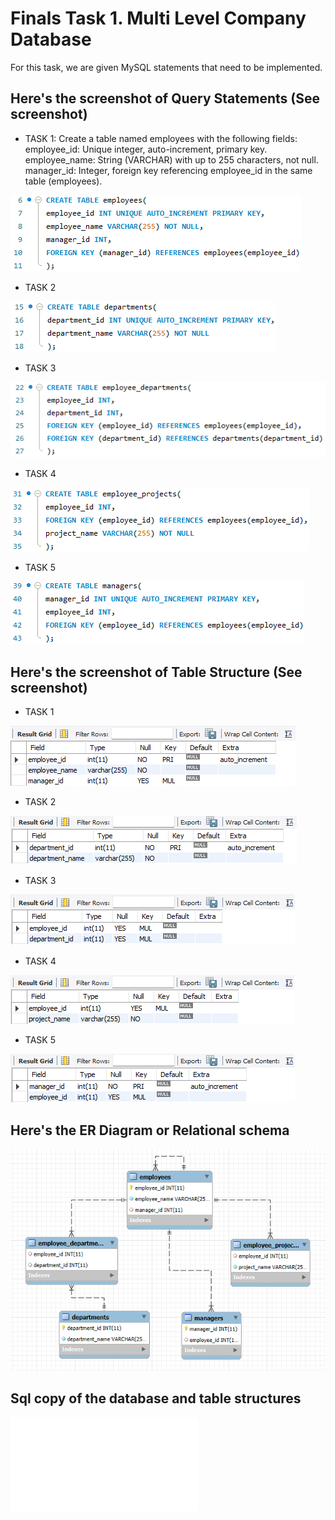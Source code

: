 # Finals Task 1. Multi Level Company Database 
For this task, we are given MySQL statements that need to be implemented.
## Here's the screenshot of Query Statements (See screenshot)
- TASK 1: Create a table named employees with the following fields:
employee_id: Unique integer, auto-increment, primary key.
employee_name: String (VARCHAR) with up to 255 characters, not null.
manager_id: Integer, foreign key referencing employee_id in the same table (employees).

![Sample Output](images/QS_TASK1.png)
- TASK 2

![Sample Output](images/QS_TASK2.png)
- TASK 3

![Sample Output](images/QS_TASK3.png)
- TASK 4

![Sample Output](images/QS_TASK4.png)
- TASK 5

![Sample Output](images/QS_TASK5.png)
## Here's the screenshot of Table Structure (See screenshot)
- TASK 1

![Sample Output](images/TS_TASK1.png)
- TASK 2

![Sample Output](images/TS_TASK2.png)
- TASK 3

![Sample Output](images/TS_TASK3.png)
- TASK 4

![Sample Output](images/TS_TASK4.png)
- TASK 5

![Sample Output](images/TS_TASK5.png)
## Here's the ER Diagram or Relational schema 
![Sample Output](images/ERD.png)
## Sql copy of the database and table structures
![Sql copy of the database and table sturctures](images/sql_copy.sql)
